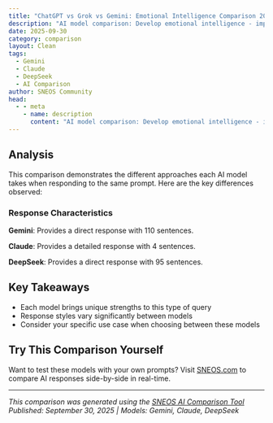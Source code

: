 ```yaml
---
title: "ChatGPT vs Grok vs Gemini: Emotional Intelligence Comparison 2025"
description: "AI model comparison: Develop emotional intelligence - improve relationships and career..."
date: 2025-09-30
category: comparison
layout: Clean
tags:
  - Gemini
  - Claude
  - DeepSeek
  - AI Comparison
author: SNEOS Community
head:
  - - meta
    - name: description
      content: "AI model comparison: Develop emotional intelligence - improve relationships and career..."
---
```


<ChatComparison
  title="ChatGPT vs Grok vs Gemini: Emotional Intelligence Comparison 2025"
  prompt="Develop emotional intelligence - improve relationships and career"
  :responses='{
    "Gemini": "## Developing Emotional Intelligence (EQ) for Improved Relationships and Career\n\nEmotional Intelligence (EQ), also known as Emotional Quotient, is the ability to understand, use, and manage your own emotions in positive ways, to relieve stress, communicate effectively, empathize with others, overcome challenges, and defuse conflict.  It\u0027s not just about being \u0022nice\u0022 or \u0022sensitive.\u0022 It\u0027s about being aware and intelligent about your emotions and how they affect yourself and others.\n\nHere\u0027s a breakdown of how to develop your EQ, leading to improved relationships and career:\n\n**I. Understanding the Core Components of EQ:**\n\nBefore you can improve, you need to understand the key components:\n\n*   **Self-Awareness:**  Recognizing and understanding your own emotions, strengths, weaknesses, values, and motivations. This is the foundation of EQ.\n*   **Self-Regulation:**  Managing and controlling your emotions and impulses.  This involves handling stress, adapting to change, and thinking before reacting.\n*   **Social Awareness:** Understanding the emotions, needs, and concerns of other people.  This includes empathy, perspective-taking, and recognizing social cues.\n*   **Relationship Management:**  Developing and maintaining healthy relationships, communicating clearly, influencing and inspiring others, and working well in teams.\n*   **Motivation:**  Being driven by internal factors rather than external rewards.  This involves having a positive outlook, setting goals, and persevering through challenges.\n\n**II. Practical Steps to Enhance Each Component:**\n\nHere\u0027s a structured approach to improving each EQ component, with actionable steps:\n\n**1.  Cultivating Self-Awareness:**\n\n*   **Journaling:**  Regularly write about your thoughts, feelings, and experiences.  Focus on identifying the emotions you felt in specific situations and why.\n    *   *Example prompt:* \u0022Today, I felt frustrated when... This made me feel... I think I felt this way because...\u0022\n*   **Mindfulness Meditation:**  Practice observing your thoughts and feelings without judgment.  Even a few minutes each day can make a difference.\n    *   *Tip:* Use guided meditations specifically focused on emotional awareness.\n*   **Seek Feedback:**  Ask trusted friends, family members, or colleagues for honest feedback about your behavior and how you come across. Be open to constructive criticism.\n    *   *Example question:* \u0022I\u0027m working on understanding my reactions better.  Can you think of a time when my reaction surprised you or seemed disproportionate to the situation?\u0022\n*   **Identify Your Triggers:**  Pay attention to the situations, people, or topics that tend to evoke strong emotional reactions in you.  Knowing your triggers allows you to prepare for them.\n*   **Use Emotional Vocabulary:**  Expand your emotional vocabulary beyond basic terms like \u0022happy,\u0022 \u0022sad,\u0022 or \u0022angry.\u0022  Try to identify more nuanced emotions like \u0022frustrated,\u0022 \u0022disappointed,\u0022 \u0022anxious,\u0022 or \u0022grateful.\u0022\n*   **Take Self-Assessment Tests:** Many online self-assessment quizzes/tests can help gauge your current emotional intelligence level and pinpoint areas of improvement. (Search for \u0022Emotional Intelligence Tests\u0022)\n\n**2.  Developing Self-Regulation:**\n\n*   **Practice Deep Breathing:**  When you feel overwhelmed or triggered, take slow, deep breaths to calm your nervous system.\n    *   *Technique:*  Inhale deeply through your nose, hold for a few seconds, and exhale slowly through your mouth.\n*   **Delay Gratification:**  Practice resisting impulses and delaying immediate rewards. This strengthens your ability to control your actions.\n*   **Reframe Negative Thoughts:**  Challenge negative or irrational thoughts and replace them with more balanced and realistic ones.\n    *   *Example:* Instead of thinking \u0022I\u0027m going to fail,\u0022 try \u0022I\u0027m nervous, but I\u0027ve prepared well and I\u0027ll do my best.\u0022\n*   **Take a Time Out:**  If you\u0027re feeling overwhelmed or angry, remove yourself from the situation to cool down and regain perspective.\n*   **Set Boundaries:**  Learn to say \u0022no\u0022 to requests that drain your energy or compromise your values.\n*   **Develop Healthy Coping Mechanisms:** Find healthy ways to manage stress, such as exercise, spending time in nature, or engaging in hobbies.\n\n**3.  Enhancing Social Awareness:**\n\n*   **Practice Active Listening:**  Pay close attention to what others are saying, both verbally and nonverbally.  Ask clarifying questions and summarize their points to show that you understand.\n*   **Empathize with Others:**  Try to understand other people\u0027s perspectives and feelings, even if you don\u0027t agree with them.\n    *   *Technique:* Put yourself in their shoes and imagine how they might be feeling.\n*   **Observe Body Language:**  Pay attention to nonverbal cues like facial expressions, posture, and tone of voice. These can provide valuable insights into how someone is feeling.\n*   **Read Literature and Watch Films:**  Engage with stories that explore different perspectives and emotional experiences.\n*   **Ask Open-Ended Questions:** Encourage people to share their thoughts and feelings by asking questions that require more than a simple \u0022yes\u0022 or \u0022no\u0022 answer.\n    *   *Example:* \u0022What\u0027s been on your mind lately?\u0022 or \u0022How did that make you feel?\u0022\n\n**4.  Improving Relationship Management:**\n\n*   **Communicate Clearly and Respectfully:**  Express your thoughts and feelings in a clear, concise, and respectful manner. Use \u0022I\u0022 statements to avoid blaming or accusing others.\n    *   *Example:*  Instead of saying \u0022You always make me late,\u0022 try \u0022I feel stressed when we\u0027re late because I\u0027m afraid of missing important meetings.\u0022\n*   **Resolve Conflicts Constructively:**  Approach conflicts with a problem-solving mindset. Focus on finding mutually beneficial solutions.\n*   **Build Trust:**  Be reliable, honest, and consistent in your interactions with others.\n*   **Give and Receive Feedback Graciously:**  Be open to receiving feedback and provide constructive feedback to others in a way that is supportive and encouraging.\n*   **Practice Appreciation:**  Express gratitude to the people in your life for their contributions and support.\n*   **Learn to Forgive:** Holding onto resentment can damage relationships. Practice forgiveness, both for yourself and for others.\n*   **Network Intentionally:** Building relationships takes time, focus on genuine connection not just collecting contacts.\n\n**5.  Strengthening Motivation:**\n\n*   **Identify Your Values:**  Clarify what is truly important to you in life. This will help you set meaningful goals and stay motivated.\n*   **Set Realistic Goals:**  Break down large goals into smaller, more manageable steps. This will make them feel less daunting and keep you motivated.\n*   **Focus on the Positive:**  Cultivate a positive attitude and focus on the things you are grateful for.\n*   **Celebrate Your Successes:**  Acknowledge and celebrate your accomplishments, no matter how small.\n*   **Learn from Your Mistakes:**  Don\u0027t be afraid to make mistakes. View them as opportunities for learning and growth.\n*   **Surround Yourself with Positive Influences:**  Spend time with people who support and encourage you.\n*   **Seek out new challenges:**  Stepping outside your comfort zone can keep you invigorated and passionate about your work and life.\n\n**III. Impact on Relationships and Career:**\n\n**A. Relationships:**\n\n*   **Improved Communication:**  EQ helps you communicate more effectively, understand others\u0027 perspectives, and resolve conflicts peacefully.\n*   **Stronger Bonds:**  Empathy and compassion foster deeper connections with friends, family, and romantic partners.\n*   **Reduced Conflict:**  Self-regulation and social awareness help you avoid unnecessary arguments and manage conflicts more constructively.\n*   **Increased Trust and Respect:**  Being reliable, honest, and respectful builds trust and strengthens relationships.\n\n**B. Career:**\n\n*   **Enhanced Leadership Skills:**  EQ is crucial for effective leadership. It enables you to inspire and motivate your team, build rapport, and make sound decisions.\n*   **Improved Teamwork:**  EQ helps you collaborate effectively with others, understand their strengths and weaknesses, and contribute to a positive team environment.\n*   **Better Communication:**  Clear and respectful communication is essential for building relationships with colleagues, clients, and superiors.\n*   **Increased Job Satisfaction:**  EQ helps you manage stress, cope with challenges, and build strong working relationships, leading to greater job satisfaction.\n*   **Greater Career Advancement:**  Individuals with high EQ are often seen as more valuable employees and are more likely to be promoted to leadership positions.\n*   **Better Sales/Negotiation skills**: Understanding what motivates others and empathising with their perspective can lead to more successful outcomes.\n\n**IV.  Ongoing Development:**\n\nDeveloping emotional intelligence is an ongoing process, not a one-time fix.\n\n*   **Commit to Lifelong Learning:**  Continue to read books, attend workshops, and seek out new opportunities to learn and grow.\n*   **Practice Regularly:**  Apply the techniques and strategies you\u0027ve learned in your daily life.\n*   **Reflect on Your Experiences:**  Take time to reflect on your interactions with others and identify areas where you can improve.\n*   **Be Patient with Yourself:**  Developing EQ takes time and effort. Don\u0027t get discouraged if you don\u0027t see results immediately.\n*   **Seek Professional Help:**  Consider working with a therapist or coach if you\u0027re struggling to develop your EQ on your own.\n\n**Key Takeaways:**\n\n*   Emotional intelligence is a crucial skill for success in both personal and professional life.\n*   It is a collection of skills that can be learned and developed through conscious effort.\n*   By focusing on self-awareness, self-regulation, social awareness, relationship management, and motivation, you can significantly enhance your EQ.\n*   The benefits of improved EQ include stronger relationships, better communication, enhanced leadership skills, and increased job satisfaction.\n\nBy consistently applying these strategies and committing to ongoing learning, you can significantly improve your emotional intelligence and reap the rewards in all aspects of your life. Good luck!\n",
    "Claude": "# Developing Emotional Intelligence: A Comprehensive Guide\n\n## Understanding Emotional Intelligence (EQ)\n\n**Emotional Intelligence** consists of four core competencies:\n- **Self-awareness**: Understanding your emotions and their impact\n- **Self-management**: Controlling and directing your emotions\n- **Social awareness**: Reading others\u0027 emotions and social dynamics\n- **Relationship management**: Influencing and managing interactions\n\n## Building Self-Awareness\n\n### Daily Practices\n- **Emotion journaling**: Track your emotions 3x daily and identify triggers\n- **Body scanning**: Notice physical sensations tied to emotions\n- **Values reflection**: Regularly assess if your actions align with your values\n- **Feedback seeking**: Ask trusted friends/colleagues how you come across\n\n### Self-Assessment Questions\n- \u0022What am I feeling right now, and why?\u0022\n- \u0022How do my emotions affect my decisions?\u0022\n- \u0022What patterns do I notice in my emotional responses?\u0022\n\n## Developing Self-Management\n\n### Techniques\n- **Pause before reacting**: Use the 6-second rule (emotions peak and start declining)\n- **Reframing**: Ask \u0022What\u0027s another way to view this situation?\u0022\n- **Stress management**: Develop healthy outlets (exercise, meditation, hobbies)\n- **Goal setting**: Focus emotions toward productive outcomes\n\n### Practical Strategies\n- Practice deep breathing during challenging moments\n- Use \u0022I\u0022 statements instead of \u0022you\u0022 statements\n- Set boundaries to protect your emotional well-being\n- Celebrate small wins to maintain positive momentum\n\n## Enhancing Social Awareness\n\n### Key Skills\n- **Active listening**: Focus entirely on the speaker without planning your response\n- **Nonverbal reading**: Pay attention to body language, tone, and facial expressions\n- **Empathy practice**: Try to understand others\u0027 perspectives and feelings\n- **Cultural sensitivity**: Recognize how backgrounds influence emotional expression\n\n### Daily Exercises\n- Practice the \u0022listening challenge\u0022: Listen 80% of the time, speak 20%\n- Observe people in public spaces and guess their emotional states\n- Ask clarifying questions: \u0022Help me understand how you\u0027re feeling about this\u0022\n\n## Mastering Relationship Management\n\n### Core Principles\n- **Build rapport**: Find common ground and mirror communication styles appropriately\n- **Manage conflict constructively**: Focus on solutions, not blame\n- **Inspire and influence**: Connect with others\u0027 values and motivations\n- **Provide support**: Be present during others\u0027 challenges and successes\n\n### Communication Strategies\n- **Validate emotions**: \u0022I can see this is frustrating for you\u0022\n- **Express appreciation**: Be specific about what you value in others\n- **Give constructive feedback**: Use the SBI model (Situation, Behavior, Impact)\n- **Apologize effectively**: Take responsibility without making excuses\n\n## Career Applications\n\n### Leadership Enhancement\n- Make decisions considering both logic and emotional impact\n- Create psychologically safe environments for your team\n- Adapt your communication style to different personality types\n- Use emotional intelligence in performance conversations\n\n### Professional Relationships\n- Build strategic alliances through genuine connection\n- Navigate office politics with awareness and integrity\n- Enhance presentation skills by reading audience emotions\n- Improve negotiation outcomes through emotional awareness\n\n### Career Advancement\n- Demonstrate executive presence through emotional composure\n- Show empathy in customer/client interactions\n- Lead change initiatives with sensitivity to emotional impacts\n- Build your personal brand as someone others want to work with\n\n## Relationship Applications\n\n### Personal Relationships\n- Practice emotional attunement with family and friends\n- Manage your own triggers to avoid reactive patterns\n- Create deeper intimacy through vulnerability and empathy\n- Support others without trying to \u0022fix\u0022 their emotions\n\n### Conflict Resolution\n- Stay calm during disagreements\n- Seek to understand before being understood\n- Find win-win solutions that address emotional needs\n- Know when to take breaks and return to discussions later\n\n## 30-Day EQ Development Plan\n\n### Week 1: Self-Awareness Foundation\n- Start emotion journaling\n- Practice mindfulness meditation (10 min daily)\n- Ask for feedback from 3 people\n\n### Week 2: Self-Management Skills\n- Implement the pause technique\n- Practice reframing negative situations\n- Establish one new stress-management habit\n\n### Week 3: Social Awareness Focus\n- Practice active listening in every conversation\n- Observe and note nonverbal communication\n- Ask more questions, make fewer statements\n\n### Week 4: Relationship Integration\n- Have one meaningful conversation daily\n- Practice giving specific appreciation\n- Address one relationship challenge constructively\n\n## Measuring Progress\n\n### Track These Indicators\n- **Reduced reactive responses** to",
    "DeepSeek": "Of course. This is an excellent goal. Developing emotional intelligence (EQ) is one of the highest-return investments you can make in both your personal and professional life.\n\nLet\u0027s break it down into a practical, actionable guide.\n\n### What is Emotional Intelligence (EQ)?\n\nEmotional intelligence is the ability to recognize, understand, and manage our own emotions, and to recognize, understand, and influence the emotions of others.\n\nThink of it in four core domains, as popularized by psychologist Daniel Goleman:\n\n1.  **Self-Awareness:** Knowing your own emotions as they happen.\n2.  **Self-Management:** Handling your emotions in a healthy way, not being impulsive.\n3.  **Social Awareness** (Empathy): Sensing and understanding the emotions of others.\n4.  **Relationship Management:** Using your awareness of your own and others\u0027 emotions to manage interactions successfully.\n\n---\n\n### Part 1: Improving Your Relationships\n\nThe key here is moving from a self-focused perspective to an \u0022other-focused\u0022 one.\n\n#### 1. Practice Active Listening (Don\u0027t Just Wait to Talk)\n*   **What to do:** When someone is speaking, focus entirely on them. Put your phone away. Make eye contact. Don\u0027t formulate your response while they\u0027re talking.\n*   **How it helps EQ:** You pick up on subtle cues\u2014tone, body language, what *isn\u0027t* being said. This builds **Social Awareness**.\n*   **Action Step:** In your next conversation, make it your goal to summarize what the person said before you add your own point. \u0022So, if I\u0027m hearing you correctly, you felt frustrated because...\u0022\n\n#### 2. Validate Emotions (Even If You Disagree with the Facts)\n*   **What to do:** Validation is acknowledging someone\u0027s emotional state. It does **not** mean you agree with them.\n*   **How it helps EQ:** It builds trust and makes the other person feel safe and understood, which is the foundation of strong relationships.\n*   **Action Step:** Use phrases like:\n    *   \u0022I can see why you\u0027d feel that way.\u0022\n    *   \u0022That sounds incredibly frustrating.\u0022\n    *   \u0022It makes sense that you\u0027re upset.\u0022\n\n#### 3. Express Your Needs Clearly and Respectfully (Use \u0022I\u0022 Statements)\n*   **What to do:** Instead of blaming (\u0022You never listen!\u0022), express your own feeling and the need behind it.\n*   **How it helps EQ:** This is a core **Self-Management** and **Relationship Management** skill. It reduces defensiveness and opens the door to problem-solving.\n*   **Action Step:** Frame your complaints using this formula: **\u0022I feel [emotion] when [situation] because [need]. I would like [request].\u0022**\n    *   *Example:* \u0022I feel overwhelmed when the dishes are left in the sink because I value a tidy space to relax. I would like it if we could both make an effort to clean up after dinner.\u0022\n\n---\n\n### Part 2: Advancing Your Career\n\nIn the workplace, EQ is often what separates a competent employee from a true leader and collaborator.\n\n#### 1. Manage Your Reactions, Not Just Your Actions\n*   **What to do:** When you receive critical feedback or face a stressful deadline, your first reaction is emotional. Pause before you respond.\n*   **How it helps EQ:** This is pure **Self-Management**. It prevents you from sending that angry email or making a snarky comment you\u0027ll regret.\n*   **Action Step:** Create a \u0022pause button.\u0022 Take a deep breath, count to three, or say, \u0022Let me think about that for a moment.\u0022 This creates space between the stimulus (the trigger) and your response.\n\n#### 2. Develop a \u0022Service Orientation\u0022\n*   **What to do:** Actively look for ways to understand and help your colleagues, boss, and clients achieve their goals.\n*   **How it helps EQ:** This builds **Social Awareness** and **Relationship Management**. People are naturally drawn to those who are helpful and understand their pressures.\n*   **Action Step:** In meetings, listen for challenges your teammates mention. Follow up with, \u0022I heard you\u0027re struggling with X. I have some experience with that\u2014can I help?\u0022\n\n#### 3. Master the Art of Giving and Receiving Feedback\n*   **Giving Feedback:** Make it constructive, specific, and focused on behavior, not the person. Tie it to a shared goal.\n    *   *Instead of:* \u0022Your presentation was confusing.\u0022\n    *   *Try:* \u0022The data in your presentation was great. To make it even clearer for the client, I suggest leading with the main conclusion on each slide.\u0022\n*   **Receiving Feedback:** Don\u0027t get defensive. Listen, thank the person for their input (even if it stings), and see it as data to improve. This demonstrates high **Self-Awareness** and **Self-Management**.\n\n---\n\n### Foundational Practices to Build All Areas of EQ\n\nThese are daily habits that will strengthen all four domains.\n\n#### 1. Name Your Emotions (The \u0022Feelings Wheel\u0022)\n*   We often default to \u0022fine,\u0022 \u0022stressed,\u0022 or \u0022angry.\u0022 Get more specific. Are you *frustrated*, *anxious*, *jealous*, *disappointed*, *overwhelmed*?\n*   **Why it works:** You can\u0027t manage an emotion you haven\u0027t identified. Naming it gives you power over it and is the bedrock of **Self-Awareness**. Search online for a \u0022Feelings Wheel\u0022 to keep handy.\n\n#### 2. Keep an \u0022Emotion Journal\u0022\n*   Spend 5 minutes at the end of the day reflecting.\n    *   What was the strongest emotion I felt today?\n    *   What triggered it?\n    *   How did I react? Was that effective?\n    *   What would I do differently next time?\n*   **Why it works:** This builds **Self-Awareness** and helps you spot patterns in your emotional triggers and responses.\n\n#### 3. Practice Empathy by \u0022Stepping into Their Shoes\u0022\n*   Make a conscious effort to imagine what someone else\u0027s day, challenges, and motivations might be. This isn\u0027t about agreeing with them, but about understanding their perspective.\n*   **Why it works:** This is a muscle you build. The more you do it, the better your **Social Awareness** becomes.\n\n### A Final Word of Encouragement\n\nDeveloping EQ is a journey, not a destination. You will make mistakes. The goal is not to be perfect, but to be more conscious, intentional, and connected.\n\nStart small. Pick **one** action step from above and practice it for a week. Notice what changes. The rewards\u2014deeper connections, less conflict, and greater professional success\u2014are absolutely worth the effort."
  }'
  published-date="12:08"
/>

## Analysis

This comparison demonstrates the different approaches each AI model takes when responding to the same prompt. Here are the key differences observed:

### Response Characteristics

**Gemini**: Provides a direct response with 110 sentences. 

**Claude**: Provides a detailed response with 4 sentences. 

**DeepSeek**: Provides a direct response with 95 sentences. 

## Key Takeaways

- Each model brings unique strengths to this type of query
- Response styles vary significantly between models
- Consider your specific use case when choosing between these models

## Try This Comparison Yourself

Want to test these models with your own prompts? Visit [SNEOS.com](https://sneos.com) to compare AI responses side-by-side in real-time.

---

*This comparison was generated using the [SNEOS AI Comparison Tool](https://sneos.com)*
*Published: September 30, 2025 | Models: Gemini, Claude, DeepSeek*
